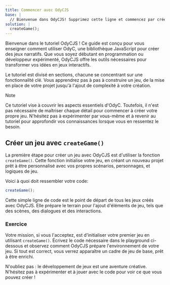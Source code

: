 ```yaml
---
title: Commencer avec OdyCJS
base: |
  // Bienvenue dans OdyCJS! Supprimez cette ligne et commencez par créer votre premier jeu avec OdyCJS.
solution: |
  createGame();
---
```


Bienvenue dans le tutoriel OdyCJS ! Ce guide est conçu pour vous enseigner comment utiliser OdyC, une bibliothèque JavaScript pour créer des jeux narratifs. Que vous soyez débutant en programmation ou développeur expérimenté, OdyCJS offre les outils nécessaires pour transformer vos idées en jeux interactifs.

Le tutoriel est divisé en sections, chacune se concentrant sur une fonctionnalité clé. Vous apprendrez pas à pas à construire un jeu, de la mise en place de votre projet jusqu'à l'ajout de complexité à votre création.

> [!NOTE]
> Ce tutoriel vise à couvrir les aspects essentiels d'OdyC. Toutefois, il n'est pas nécessaire de maîtriser chaque détail pour commencer à créer votre propre jeu. N'hésitez pas à expérimenter par vous-même et à revenir au tutoriel pour approfondir vos connaissances lorsque vous en ressentez le besoin.

## Créer un jeu avec `createGame()`

La première étape pour créer un jeu avec OdyCJS est d'utiliser la fonction `createGame()`. Cette fonction initialise votre jeu, en créant un nouveau projet prêt à être personnalisé avec vos propres scénarios, personnages, et logiques de jeu.

Voici à quoi doit ressembler votre code:

```js
createGame();
```

Cette simple ligne de code est le point de départ de tous les jeux créés avec OdyCJS. Elle prépare le terrain pour l'ajout d'éléments de jeu, tels que des scènes, des dialogues et des interactions.

### Exercice

Votre mission, si vous l'acceptez, est d'initialiser votre premier jeu en utilisant `createGame()`. Écrivez le code nécessaire dans le playground ci-dessous et observez comment OdyCJS prépare l'environnement de votre jeu. Si tout est correct, vous verrez apparaître un cadre de jeu de base, prêt à être enrichi.

N'oubliez pas : le développement de jeux est une aventure créative. N'hésitez pas à expérimenter et à jouer avec le code pour voir ce que vous pouvez créer !
